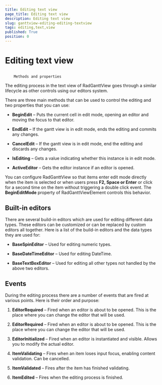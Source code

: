 ```yaml
---
title: Editing text view
page_title: Editing text view
description: Editing text view
slug: ganttview-editing-editing-textview
tags: editing,text,view
published: True
position: 0
---
```


# Editing text view



## 
        Methods and properties
      

The editing process in the text view of RadGanttView goes through a similar lifecycle as other controls using our editors system.
        

There are three main methods that can be used to control the editing and two properties that you can use:
        

* __BeginEdit__ – Puts the current cell in edit mode, opening an editor and moving the focus to that editor.
            

* __EndEdit__ – If the gantt view is in edit mode, ends the editing and commits any changes.
            

* __CancelEdit__ – If the gantt view is in edit mode, end the editing and discards any changes.
            

* __IsEditing__ – Gets a value indicating whether this instance is in edit mode.
            

* __ActiveEditor__ – Gets the editor instance if an editor is opened.
            

You can configure RadGanttView so that items enter edit mode directly when the item is selected or when users press 
          __F2, Space or Enter__ or click for a second time on the item without triggering a double click event. 
          The __BeginEditMode__ property of RadGanttViewElement controls this behavior.
        

## Built-in editors

There are several build-in editors which are used for editing different data types. These editors can be
          customized or can be replaced by custom editors all together. Here is a list of the build-in editors and the
          data types they are used for:
        

* __BaseSpinEditor__ – Used for editing numeric types.
            

* __BaseDateTimeEditor__ – Used for editing DateTime.
            

* __BaseTextBoxEditor__ – Used for editing all other types not handled by the above two editors.
            

## Events

During the editing process there are a number of events that are fired at various points. Here is their order and purpose:
        

1. __EditorRequired__ – Fired when an editor is about to be opened. This is the place where you can change the editor that will be used.
            

1. __EditorRequired__ – Fired when an editor is about to be opened. This is the place where you can change the editor that will be used.
            

1. __EditorInitialized__ – Fired when an editor is instantiated and visible. Allows you to modify the actual editor.
            

1. __ItemValidating__ – Fires when an item loses input focus, enabling content validation. Can be cancelled.
            

1. __ItemValidated__ – Fires after the item has finished validating.
            

1. __ItemEdited__ – Fires when the editing process is finished.
            
